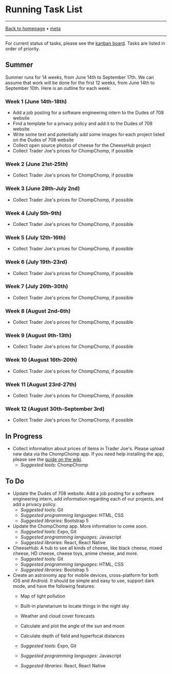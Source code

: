 # Running Task List

-----

[Back to homepage](../..) • [meta](..)

-----

For current status of tasks, please see the [kanban board](https://github.com/orgs/dudesof708/projects/3). Tasks are listed in order of priority.

## Summer

Summer runs for 14 weeks, from June 14th to September 17th. We can assume that work will be done for the first 12 weeks, from June 14th to September 10th. Here is an outline for each week:

### Week 1 (June 14th-18th)

* Add a job posting for a software engineering intern to the Dudes of 708 website
* Find a template for a privacy policy and add it to the Dudes of 708 website
* Write some text and potentially add some images for each project listed on the Dudes of 708 website
* Collect open source photos of cheese for the CheeseHub project
* Collect Trader Joe's prices for ChompChomp, if possible

### Week 2 (June 21st-25th)

* Collect Trader Joe's prices for ChompChomp, if possible

### Week 3 (June 28th-July 2nd)

* Collect Trader Joe's prices for ChompChomp, if possible

### Week 4 (July 5th-9th)

* Collect Trader Joe's prices for ChompChomp, if possible

### Week 5 (July 12th-16th)

* Collect Trader Joe's prices for ChompChomp, if possible

### Week 6 (July 19th-23rd)

* Collect Trader Joe's prices for ChompChomp, if possible

### Week 7 (July 26th-30th)

* Collect Trader Joe's prices for ChompChomp, if possible

### Week 8 (August 2nd-6th)

* Collect Trader Joe's prices for ChompChomp, if possible

### Week 9 (August 9th-13th)

* Collect Trader Joe's prices for ChompChomp, if possible

### Week 10 (August 16th-20th)

* Collect Trader Joe's prices for ChompChomp, if possible

### Week 11 (August 23rd-27th)

* Collect Trader Joe's prices for ChompChomp, if possible

### Week 12 (August 30th-September 3rd)

* Collect Trader Joe's prices for ChompChomp, if possible

## In Progress

* Collect information about prices of items in Trader Joe's. Please upload new data via the ChompChomp app. If you need help installing the app, please see the [guide on the wiki](../../software/chompchomp/).
  * *Suggested tools:* ChompChomp

## To Do

* Update the Dudes of 708 website. Add a job posting for a software engineering intern, add information regarding each of our projects, and add a privacy policy.
  * *Suggested tools:* Git
  * *Suggested programming languages:* HTML, CSS
  * *Suggested libraries:* Bootstrap 5
* Update the ChompChomp app. More information to come soon.
  * *Suggseted tools:* Expo, Git
  * *Suggested programming languages:* Javascript
  * *Suggested libraries:* React, React Native
* CheeseHub: A hub to see all kinds of cheese, like black cheese, mixed cheese, HD cheese, cheese toys, anime cheese, and more.
  * *Suggested tools:* Git
  * *Suggested programming languages:* HTML, CSS
  * *Suggested libraries:* Bootstrap 5
* Create an astronomy app for mobile devices, cross-platform for both iOS and Android. It should be simple and easy to use, support dark mode, and have the following features:
  * Map of light pollution
  * Built-in planetarium to locate things in the night sky
  * Weather and cloud cover forecasts
  * Calculate and plot the angle of the sun and moon
  * Calculate depth of field and hyperfocal distances

  * *Suggested tools:* Expo, Git
  * *Suggested programming languages:* Javascript
  * *Suggested libraries:* React, React Native
